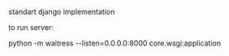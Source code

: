standart django implementation

to run server:

python -m waitress --listen=0.0.0.0:8000 core.wsgi:application

